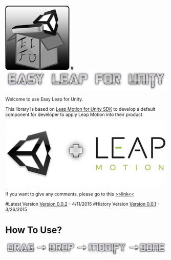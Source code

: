 <img src="/img/icon.png" height="200" width="200"></img>
#![](/img/Title.png)

Welcome to use Easy Leap for Unity.

This library is based on [Leap Motion for Unity SDK](https://developer.leapmotion.com/downloads/unity) to develop a default component for developer to apply Leap Motion into their product.

![](/img/easyleap_for_unity_header.png)

If you want to give any comments, please go to this [>>link<<](https://docs.google.com/forms/d/1Qwge9kBQ9XhnFhv8GxBcpFvJx-QgKBMVqKAhRgMkUUU/viewform)

#Latest Version
[Version 0.0.2](https://drive.google.com/file/d/0B-QuZr_n9AXIbWM5NGFGQ0NYMVE/view?usp=sharing) - 4/11/2015
#History Version
[Version 0.0.1](https://drive.google.com/file/d/0B-QuZr_n9AXIdXFHWEt5bURMeVU/view?usp=sharing) - 3/26/2015

# How To Use?
![alt text](/img/howtouse.png)
